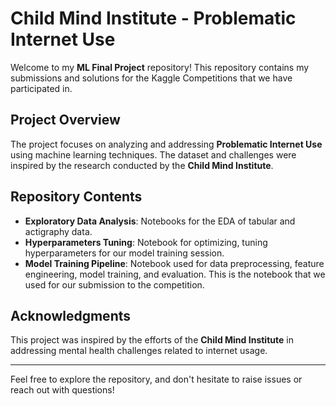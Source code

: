 # Child Mind Institute - Problematic Internet Use

Welcome to my **ML Final Project** repository! This repository contains my submissions and solutions for the Kaggle Competitions that we have participated in.

## Project Overview
The project focuses on analyzing and addressing **Problematic Internet Use** using machine learning techniques. The dataset and challenges were inspired by the research conducted by the **Child Mind Institute**.

## Repository Contents

- **Exploratory Data Analysis**: Notebooks for the EDA of tabular and actigraphy data.
- **Hyperparameters Tuning**: Notebook for optimizing, tuning hyperparameters for our model training session.
- **Model Training Pipeline**: Notebook used for data preprocessing, feature engineering, model training, and evaluation. This is the notebook that we used for our submission to the competition.

## Acknowledgments
This project was inspired by the efforts of the **Child Mind Institute** in addressing mental health challenges related to internet usage.

---
Feel free to explore the repository, and don't hesitate to raise issues or reach out with questions!
